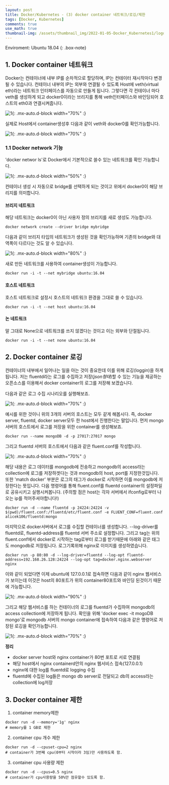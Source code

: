 ```yaml
---
layout: post
title: Docker/Kubernetes - (3) docker container 네트워크/로깅/제한
tags: [Docker, Kubernetes]
comments: true
use_math: true
thumbnail-img: /assets/thumbnail_img/2022-01-05-Docker_Kubernetes1/logo.png
---
```


Enviroment: Ubuntu 18.04 
{: .box-note}

## 1. Docker container 네트워크

Docker는 컨테이너에 내부 IP를 순차적으로 할당하며, IP는 컨테이터 재시작마다 변경될 수 있습니다. 컨테이너 내부의 IP는 외부와 연결될 수 있도록 Host에 veth(virtual eth)라는 네트워크 인터페이스를 자동으로 만들게 됩니다. 그렇다면 각 컨테이너 마다 veth를 생성하게 되고 docker0이라는 브리지를 통해 veth인터페이스와 바인딩되어 호스트의 eth0과 연결시켜줍니다.

![1](https://da2so.github.io/assets/post_img/2022-01-07-Docker_Kubernetes3/1.png){: .mx-auto.d-block width="70%" :}

실제로 Host에서 container생성후 다음과 같이 veth와 docker0를 확인가능합니다.


![1](https://da2so.github.io/assets/post_img/2022-01-07-Docker_Kubernetes3/2.png){: .mx-auto.d-block width="70%" :}

### 1.1 Docker network 기능

'docker networ ls'로 Docker에서 기본적으로 쓸수 있는 네트워크를 확인 가능합니다.

![1](https://da2so.github.io/assets/post_img/2022-01-07-Docker_Kubernetes3/3.png){: .mx-auto.d-block width="50%" :}

컨테이너 생성 시 자동으로 bridge를 선택하게 되는 것이고 위에서 docker0이 해당 브리지를 의미합니다.

#### 브리지 네트워크
해당 네트워크는 docker0이 아닌 사용자 정의 브리지를 새로 생성도 가능합니다.

```
docker network create --driver bridge mybridge
```

다음과 같이 브리지 타입의 네트워크가 생성된 것을 확인가능하며 기존의 bridge와 대역폭이 다르다는 것도 알 수 있습니다.

![1](https://da2so.github.io/assets/post_img/2022-01-07-Docker_Kubernetes3/4.png){: .mx-auto.d-block width="80%" :}


새로 만든 네트워크를 사용하여 container생성이 가능합니다.

```
docker run -i -t --net mybridge ubuntu:16.04
```


#### 호스트 네트워크
호스트 네트워크로 설정시 호스트의 네트워크 환경을 그대로 쓸 수 있습니다.

```
docker run -i -t --net host ubuntu:16.04
```


#### 논 네트워크
말 그대로 None으로 네트워크를 쓰지 않겠다는 것이고 이는 외부와 단절됩니다.

```
docker run -i -t --net none ubuntu:16.04
```


## 2. Docker container 로깅

컨테이너의 내부에서 일어나는 일을 아는 것이 중요한데 이를 위해 로깅(loggin)을 하게 됩니다.
저는 fluentd라는 로그를 수집하고 저장(*json형태*)할 수 있는 기능을 제공하는 오픈소스를 이용해서 docker container의 로그를 저장해 보겠습니다.

다음과 같은 로그 수집 시나리오를 실행해보죠.

![1](https://da2so.github.io/assets/post_img/2022-01-07-Docker_Kubernetes3/5.png){: .mx-auto.d-block width="70%" :}

예시를 위한 것이니 위의 3개의 서버의 호스트는 모두 같게 해봅시다. 즉, docker server, fluentd, docker server모두 한 host에서 진행한다는 말입니다.
먼저 mongo 서버의 호스트에서 로그를 저장을 위한 container를 생성해보죠.

```
docker run --name mongoDB -d -p 27017:27017 mongo
```

그리고 fluentd 서버의 호스트에서 다음과 같은 fluent.conf를 작성합니다.

![1](https://da2so.github.io/assets/post_img/2022-01-07-Docker_Kubernetes3/6.png){: .mx-auto.d-block width="70%" :}


해당 내용은 로그 데이터를 mongodb에 전송하고 mongodb의 access라는 collection에 로그를 저장하겟다는 것과 mongodb의 host, port를 지정한것입니다.
또한 'match docker' 부분은 로그의 태그가 docker로 시작하면 이를 mongodb에 저장한다는 뜻입니다. 다음 명령어를 통해 fluent.conf를 fluentd container의 설정파일로 공유시키고
실행시켜봅니다. (주의할 점은 host는 각자 서버에서 ifconfig로부터 나오는 ip를 적어주셔야합니다!)

```
docker run -d --name fluentd -p 24224:24224 -v $(pwd)/fluent.conf:/fluentd/etc/fluent.conf -e FLUENT_CONF=fluent.conf alicek106/fluentd:mongo
```

마지막으로 docker서버에서 로그를 수집할 컨테이너를 생성합니다. --log-driver를 fluentd로, fluentd-address를 fluentd 서버 주소로 설정합니다. 그리고 tag는 위의 fluent.conf에서 docker로 시작하는 tag로부터 로그를 받기때문에 아래와 같은 태그도 mongodb로 저장됩니다. 로그기록위해 nginx로 이미지를 생성하였습니다.

```
docker run -p 80:80 -d --log-driver=fluentd --log-opt fluentd-address=192.168.26.128:24224 --log-opt tag=docker.nginx.webserver nginx
```

이와 같이 되었다면 이제 ubuntu에 127.0.0.1로 접속하면 다음과 같이 nginx 웹서비스가 보이는데 이것은 host의 80포트가 위의 container80포트와 바인딩 된것이기 때문에 가능합니다.

![1](https://da2so.github.io/assets/post_img/2022-01-07-Docker_Kubernetes3/7.png){: .mx-auto.d-block width="90%" :}


그리고 해당 웹서비스를 하는 컨테이너의 로그를 fluentd가 수집하여 mongodb의 access collection에 저장하게 됩니다. 확인을 위해 'docker exec -it mogoDB mongo'로 mongodb 서버의 mongo container에 접속하여 다음과 같은 명령어로 저장된 로깅을 확인가능합니다.


![1](https://da2so.github.io/assets/post_img/2022-01-07-Docker_Kubernetes3/8.png){: .mx-auto.d-block width="70%" :}


**정리**
- docker server host와 nginx container가 80번 포트로 서로 연결됨
- 해당 host에서 nginx containerd안의 nginx 웹서비스 접속(127.0.0.1)
- nginx에 대한 log를 fluentd로 logging 수집
- fluentd에 수집된 log들은 mongo db server로 전달되고 db의 access라는 collection에 log저장

## 3. Docker container 제한

1. container memory제한
```
docker run -d --memory='1g' nginx
# memory를 1 GB로 제한
```

2. container cpu 개수 제한
```
docker run -d --cpuset-cpu=2 nginx
# container가 3번째 cpu(0부터 시작이라 3임)만 사용하도록 함.
```

3. container cpu 사용량 제한
```
docker run -d --cpus=0.5 nginx
# container가 cpu사용량을 50%만 점유할수 있도록 함.
```

